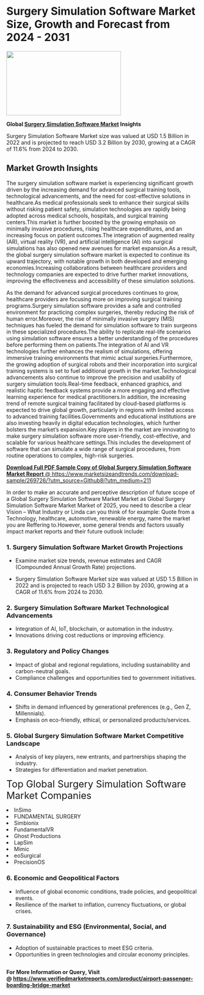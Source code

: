 <H1>Surgery Simulation Software Market Size, Growth and Forecast from 2024 - 2031</H1><img class="aligncenter size-medium wp-image-584254" src="https://thirdeyenews.in/wp-content/uploads/2024/09/Global-Market-Research-300x168.jpeg" alt="" width="300" height="168" /><p><strong>Global&nbsp;<a href="https://www.marketsizeandtrends.com/download-sample/269726/?utm_source=Github8j?utm_medium=211">Surgery Simulation Software Market</a> Insights</strong></p><p>Surgery Simulation Software Market size was valued at USD 1.5 Billion in 2022 and is projected to reach USD 3.2 Billion by 2030, growing at a CAGR of 11.6% from 2024 to 2030.</p><p><h2>Market Growth Insights</h2> <p>The surgery simulation software market is experiencing significant growth driven by the increasing demand for advanced surgical training tools, technological advancements, and the need for cost-effective solutions in healthcare.As medical professionals seek to enhance their surgical skills without risking patient safety, simulation technologies are rapidly being adopted across medical schools, hospitals, and surgical training centers.This market is further boosted by the growing emphasis on minimally invasive procedures, rising healthcare expenditures, and an increasing focus on patient outcomes.The integration of augmented reality (AR), virtual reality (VR), and artificial intelligence (AI) into surgical simulations has also opened new avenues for market expansion.As a result, the global surgery simulation software market is expected to continue its upward trajectory, with notable growth in both developed and emerging economies.Increasing collaborations between healthcare providers and technology companies are expected to drive further market innovations, improving the effectiveness and accessibility of these simulation solutions.</p> <p><a href="#"></a></p> <p>As the demand for advanced surgical procedures continues to grow, healthcare providers are focusing more on improving surgical training programs.Surgery simulation software provides a safe and controlled environment for practicing complex surgeries, thereby reducing the risk of human error.Moreover, the rise of minimally invasive surgery (MIS) techniques has fueled the demand for simulation software to train surgeons in these specialized procedures.The ability to replicate real-life scenarios using simulation software ensures a better understanding of the procedures before performing them on patients.The integration of AI and VR technologies further enhances the realism of simulations, offering immersive training environments that mimic actual surgeries.Furthermore, the growing adoption of surgical robots and their incorporation into surgical training systems is set to fuel additional growth in the market.Technological advancements also continue to improve the precision and usability of surgery simulation tools.Real-time feedback, enhanced graphics, and realistic haptic feedback systems provide a more engaging and effective learning experience for medical practitioners.In addition, the increasing trend of remote surgical training facilitated by cloud-based platforms is expected to drive global growth, particularly in regions with limited access to advanced training facilities.Governments and educational institutions are also investing heavily in digital education technologies, which further bolsters the market’s expansion.Key players in the market are innovating to make surgery simulation software more user-friendly, cost-effective, and scalable for various healthcare settings.This includes the development of software that can simulate a wide range of surgical procedures, from routine operations to complex, high-risk surgeries.<p><a href="#"></p><p><span class=""><strong>Download Full PDF Sample Copy of Global Surgery Simulation Software Market Report</strong> @ <a href="https://www.marketsizeandtrends.com/download-sample/269726/?utm_source=Github8j?utm_medium=211" target="_blank">https://www.marketsizeandtrends.com/download-sample/269726/?utm_source=Github8j?utm_medium=211</a></span></p><p>In order to make an accurate and perceptive description of future scope of a Global&nbsp;Surgery Simulation Software Market Market as Global&nbsp;Surgery Simulation Software Market Market of 2025, you need to describe a clear Vision &ndash; What Industry or Linda can you think of for example: Quote from a Technology, healthcare, automotive, renewable energy, name the market you are Reffering to.However, some general trends and factors usually impact market reports and their future outlook include:</p><h3>1.&nbsp;<strong>Surgery Simulation Software Market Growth Projections</strong></h3><ul><li>Examine market size trends, revenue estimates and CAGR (Compounded Annual Growth Rate) projections.</li><li><p>Surgery Simulation Software Market size was valued at USD 1.5 Billion in 2022 and is projected to reach USD 3.2 Billion by 2030, growing at a CAGR of 11.6% from 2024 to 2030.</p></li></ul><h3>2.&nbsp;<strong>Surgery Simulation Software Market Technological Advancements</strong></h3><ul><li>Integration of AI, IoT, blockchain, or automation in the industry.</li><li>Innovations driving cost reductions or improving efficiency.</li></ul><h3>3.&nbsp;<strong>Regulatory and Policy Changes</strong></h3><ul><li>Impact of global and regional regulations, including sustainability and carbon-neutral goals.</li><li>Compliance challenges and opportunities tied to government initiatives.</li></ul><h3>4.&nbsp;<strong>Consumer Behavior Trends</strong></h3><ul><li>Shifts in demand influenced by generational preferences (e.g., Gen Z, Millennials).</li><li>Emphasis on eco-friendly, ethical, or personalized products/services.</li></ul><h3>5.&nbsp;<strong>Global Surgery Simulation Software Market Competitive Landscape</strong></h3><ul><li>Analysis of key players, new entrants, and partnerships shaping the industry.</li><li>Strategies for differentiation and market penetration.</li></ul><p data-pm-slice="1 1 []"><span style="color: inherit; font-family: inherit; font-size: 25px;">Top Global Surgery Simulation Software Market Companies</span></p><div class="" data-test-id=""><p><li>InSimo</li><li> FUNDAMENTAL SURGERY</li><li> Simbionix</li><li> FundamentalVR</li><li> Ghost Productions</li><li> LapSim</li><li> Mimic</li><li> eoSurgical</li><li> PrecisionOS</li></p></div><h3>6.&nbsp;<strong>Economic and Geopolitical Factors</strong></h3><ul><li>Influence of global economic conditions, trade policies, and geopolitical events.</li><li>Resilience of the market to inflation, currency fluctuations, or global crises.</li></ul><h3>7.&nbsp;<strong>Sustainability and ESG (Environmental, Social, and Governance)</strong></h3><ul><li>Adoption of sustainable practices to meet ESG criteria.</li><li>Opportunities in green technologies and circular economy principles.</li></ul><h2><strong style="font-size: 14px;">For More Information or Query, Visit @&nbsp;</strong><a style="background-color: #ffffff; font-size: 14px;" href="https://www.marketsizeandtrends.com/report/surgery-simulation-software-market/" target="_blank">https://www.verifiedmarketreports.com/product/airport-passenger-boarding-bridge-market</a></h2>